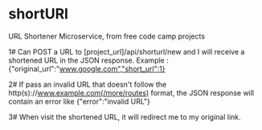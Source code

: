 # shortURl
URL Shortener Microservice, from free code camp projects

1# Can POST a URL to [project_url]/api/shorturl/new and I will receive a shortened URL in the JSON response.
Example : {"original_url":"www.google.com","short_url":1}

2# If pass an invalid URL that doesn't follow the http(s)://www.example.com(/more/routes) format, 
the JSON response will contain an error like {"error":"invalid URL"}

3# When visit the shortened URL, it will redirect me to my original link.
